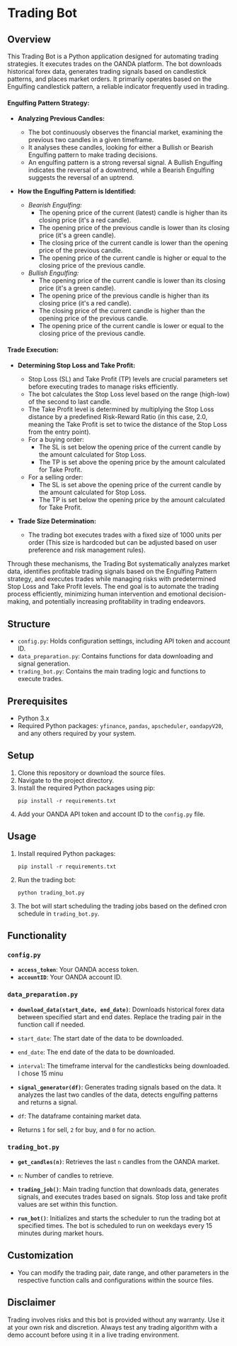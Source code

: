 # Trading Bot

## Overview
This Trading Bot is a Python application designed for automating trading strategies. It executes trades on the OANDA platform. The bot downloads historical forex data, generates trading signals based on candlestick patterns, and places market orders. It primarily operates based on the Engulfing candlestick pattern, a reliable indicator frequently used in trading.

#### Engulfing Pattern Strategy:
- **Analyzing Previous Candles:**
  - The bot continuously observes the financial market, examining the previous two candles in a given timeframe.
  - It analyses these candles, looking for either a Bullish or Bearish Engulfing pattern to make trading decisions.
  - An engulfing pattern is a strong reversal signal. A Bullish Engulfing indicates the reversal of a downtrend, while a Bearish Engulfing suggests the reversal of an uptrend.

- **How the Engulfing Pattern is Identified:**
  - *Bearish Engulfing:*
    - The opening price of the current (latest) candle is higher than its closing price (it's a red candle).
    - The opening price of the previous candle is lower than its closing price (it's a green candle).
    - The closing price of the current candle is lower than the opening price of the previous candle.
    - The opening price of the current candle is higher or equal to the closing price of the previous candle.
  - *Bullish Engulfing:*
    - The opening price of the current candle is lower than its closing price (it's a green candle).
    - The opening price of the previous candle is higher than its closing price (it's a red candle).
    - The closing price of the current candle is higher than the opening price of the previous candle.
    - The opening price of the current candle is lower or equal to the closing price of the previous candle.

#### Trade Execution:
- **Determining Stop Loss and Take Profit:**
  - Stop Loss (SL) and Take Profit (TP) levels are crucial parameters set before executing trades to manage risks efficiently.
  - The bot calculates the Stop Loss level based on the range (high-low) of the second to last candle.
  - The Take Profit level is determined by multiplying the Stop Loss distance by a predefined Risk-Reward Ratio (in this case, 2.0, meaning the Take Profit is set to twice the distance of the Stop Loss from the entry point).
  - For a buying order: 
    - The SL is set below the opening price of the current candle by the amount calculated for Stop Loss.
    - The TP is set above the opening price by the amount calculated for Take Profit.
  - For a selling order:
    - The SL is set above the opening price of the current candle by the amount calculated for Stop Loss.
    - The TP is set below the opening price by the amount calculated for Take Profit.

- **Trade Size Determination:**
  - The trading bot executes trades with a fixed size of 1000 units per order (This size is hardcoded but can be adjusted based on user preference and risk management rules).

Through these mechanisms, the Trading Bot systematically analyzes market data, identifies profitable trading signals based on the Engulfing Pattern strategy, and executes trades while managing risks with predetermined Stop Loss and Take Profit levels. The end goal is to automate the trading process efficiently, minimizing human intervention and emotional decision-making, and potentially increasing profitability in trading endeavors.


## Structure
- `config.py`: Holds configuration settings, including API token and account ID.
- `data_preparation.py`: Contains functions for data downloading and signal generation.
- `trading_bot.py`: Contains the main trading logic and functions to execute trades.

## Prerequisites
- Python 3.x
- Required Python packages: `yfinance`, `pandas`, `apscheduler`, `oandapyV20`, and any others required by your system.

## Setup
1. Clone this repository or download the source files.
2. Navigate to the project directory.
3. Install the required Python packages using pip:
    ```
    pip install -r requirements.txt
    ```
4. Add your OANDA API token and account ID to the `config.py` file.

## Usage

1. Install required Python packages:
    ```
    pip install -r requirements.txt
    ```
2. Run the trading bot:
    ```
    python trading_bot.py
    ```
3. The bot will start scheduling the trading jobs based on the defined cron schedule in `trading_bot.py`.

## Functionality

### `config.py`
- **`access_token`**: Your OANDA access token.
- **`accountID`**: Your OANDA account ID.

### `data_preparation.py`
- **`download_data(start_date, end_date)`**: Downloads historical forex data between specified start and end dates. Replace the trading pair in the function call if needed.
- `start_date`: The start date of the data to be downloaded.
- `end_date`: The end date of the data to be downloaded.
- `interval`: The timeframe interval for the candlesticks being downloaded. I chose 15 minu

- **`signal_generator(df)`**: Generates trading signals based on the data. It analyzes the last two candles of the data, detects engulfing patterns and returns a signal.
- `df`: The dataframe containing market data. 
- Returns `1` for sell, `2` for buy, and `0` for no action.

### `trading_bot.py`
- **`get_candles(n)`**: Retrieves the last `n` candles from the OANDA market.
- `n`: Number of candles to retrieve.

- **`trading_job()`**: Main trading function that downloads data, generates signals, and executes trades based on signals. Stop loss and take profit values are set within this function.

- **`run_bot()`**: Initializes and starts the scheduler to run the trading bot at specified times. The bot is scheduled to run on weekdays every 15 minutes during market hours.

## Customization
- You can modify the trading pair, date range, and other parameters in the respective function calls and configurations within the source files.


## Disclaimer
Trading involves risks and this bot is provided without any warranty. Use it at your own risk and discretion. Always test any trading algorithm with a demo account before using it in a live trading environment.
